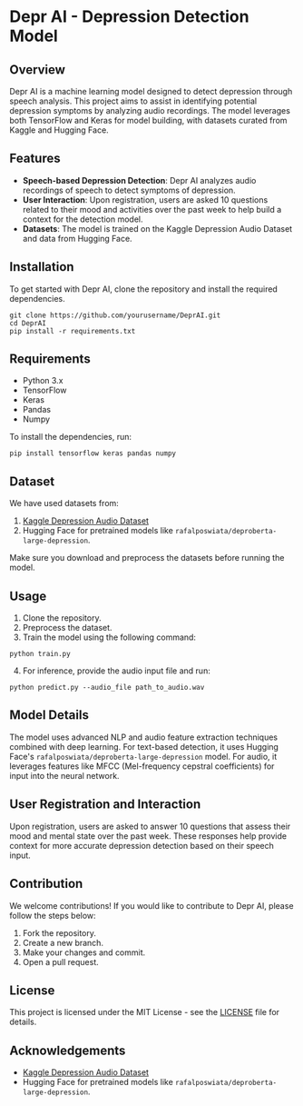 
<!DOCTYPE html>
<html lang="en">
<head>
    <meta charset="UTF-8">
    <meta name="viewport" content="width=device-width, initial-scale=1.0">
</head>
<body>

<h1>Depr AI - Depression Detection Model</h1>

<h2>Overview</h2>
<p>Depr AI is a machine learning model designed to detect depression through speech analysis. This project aims to assist in identifying potential depression symptoms by analyzing audio recordings. The model leverages both TensorFlow and Keras for model building, with datasets curated from Kaggle and Hugging Face.</p>

<h2>Features</h2>
<ul>
    <li><strong>Speech-based Depression Detection</strong>: Depr AI analyzes audio recordings of speech to detect symptoms of depression.</li>
    <li><strong>User Interaction</strong>: Upon registration, users are asked 10 questions related to their mood and activities over the past week to help build a context for the detection model.</li>
    <li><strong>Datasets</strong>: The model is trained on the Kaggle Depression Audio Dataset and data from Hugging Face.</li>
</ul>

<h2>Installation</h2>
<p>To get started with Depr AI, clone the repository and install the required dependencies.</p>

<pre><code>git clone https://github.com/yourusername/DeprAI.git
cd DeprAI
pip install -r requirements.txt
</code></pre>

<h2>Requirements</h2>
<ul>
    <li>Python 3.x</li>
    <li>TensorFlow</li>
    <li>Keras</li>
    <li>Pandas</li>
    <li>Numpy</li>
</ul>

<p>To install the dependencies, run:</p>

<pre><code>pip install tensorflow keras pandas numpy
</code></pre>

<h2>Dataset</h2>
<p>We have used datasets from:</p>
<ol>
    <li><a href="https://www.kaggle.com/xyz">Kaggle Depression Audio Dataset</a></li>
    <li>Hugging Face for pretrained models like <code>rafalposwiata/deproberta-large-depression</code>.</li>
</ol>

<p>Make sure you download and preprocess the datasets before running the model.</p>

<h2>Usage</h2>
<ol>
    <li>Clone the repository.</li>
    <li>Preprocess the dataset.</li>
    <li>Train the model using the following command:</li>
</ol>

<pre><code>python train.py
</code></pre>

<ol start="4">
    <li>For inference, provide the audio input file and run:</li>
</ol>

<pre><code>python predict.py --audio_file path_to_audio.wav
</code></pre>

<h2>Model Details</h2>
<p>The model uses advanced NLP and audio feature extraction techniques combined with deep learning. For text-based detection, it uses Hugging Face's <code>rafalposwiata/deproberta-large-depression</code> model. For audio, it leverages features like MFCC (Mel-frequency cepstral coefficients) for input into the neural network.</p>

<h2>User Registration and Interaction</h2>
<p>Upon registration, users are asked to answer 10 questions that assess their mood and mental state over the past week. These responses help provide context for more accurate depression detection based on their speech input.</p>

<h2>Contribution</h2>
<p>We welcome contributions! If you would like to contribute to Depr AI, please follow the steps below:</p>
<ol>
    <li>Fork the repository.</li>
    <li>Create a new branch.</li>
    <li>Make your changes and commit.</li>
    <li>Open a pull request.</li>
</ol>

<h2>License</h2>
<p>This project is licensed under the MIT License - see the <a href="LICENSE">LICENSE</a> file for details.</p>

<h2>Acknowledgements</h2>
<ul>
    <li><a href="https://www.kaggle.com/xyz">Kaggle Depression Audio Dataset</a></li>
    <li>Hugging Face for pretrained models like <code>rafalposwiata/deproberta-large-depression</code>.</li>
</ul>

</body>
</html>
